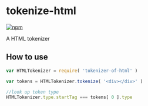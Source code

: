# tokenize-html

[![npm](https://img.shields.io/npm/v/tokenizer-of-html.svg)](https://www.npmjs.com/package/tokenizer-of-html)

A HTML tokenizer

## How to use

```javascript
var HTMLTokenizer = require( 'tokenizer-of-html' )

var tokens = HTMLTokenizer.tokenize( '<div></div>' )

//look up token type
HTMLTokenizer.type.startTag === tokens[ 0 ].type
```
